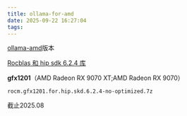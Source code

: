 ```yaml
---
title: ollama-for-amd
date: 2025-09-22 16:27:04
tags:
---
```



[ollama-amd](https://github.com/likelovewant/ollama-for-amd/releases)版本



[Rocblas 和 hip sdk 6.2.4 库](https://github.com/likelovewant/ROCmLibs-for-gfx1103-AMD780M-APU/releases)

**gfx1201**（AMD Radeon RX 9070 XT;AMD Radeon RX 9070）

```
rocm.gfx1201.for.hip.skd.6.2.4-no-optimized.7z 
```

截止2025.08